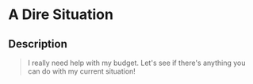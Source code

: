 # A Dire Situation
## Description
> I really need help with my budget. Let's see if there's anything you can do with my current situation!

